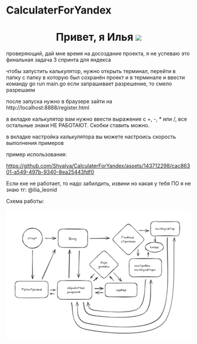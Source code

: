 # CalculaterForYandex
<h1 align="center">Привет, я Илья 
<img src="https://github.com/blackcater/blackcater/raw/main/images/Hi.gif" height="32"/></h1>
проверяющий, дай мне время на досоздание проекта, я не успеваю
это финальная задача 3 спринта для яндекса

чтобы запустить калькулятор, нужно открыть терминал, перейти в папку c папку в которую был сохранён проект и в терминале и ввести команду go run main.go
если запрашивает разрешение, то смело разрешаем

после запуска нужно в браузере зайти на http://localhost:8888/register.html

в вкладке калькулятор вам нужно ввести выражение с +, -, * или /, все остальные знаки НЕ РАБОТАЮТ. Скобки ставить можно.


в вкладке настройка калькулятора вы можете настроись скорость выполнения примеров

пример использования:

https://github.com/Shvalya/CalculaterForYandex/assets/143712298/cac86301-a549-497b-9340-8ea25443fdf0



Если exe не работает, то надо забилдить, извини но какая у тебя ПО я не знаю
тг: @ilia_leonid

Схема работы:

![Untitled-2024-02-18-2223](2024-04-22_13-12-22.png)

